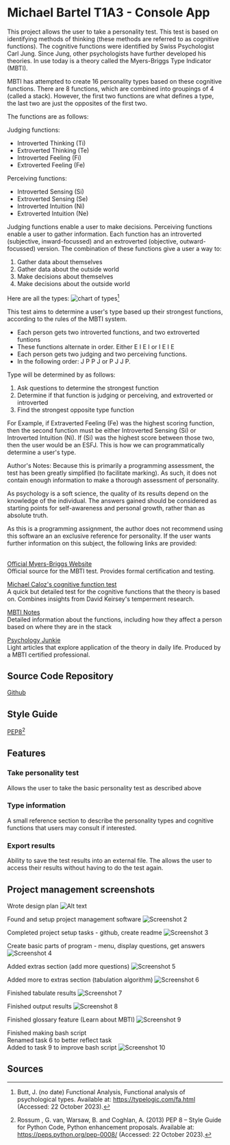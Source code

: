 # Michael Bartel T1A3 - Console App

This project allows the user to take a personality test.  This test is based on identifying methods of thinking (these methods are referred to as cognitive functions).  The cognitive functions were identified by Swiss Psychologist Carl Jung.  Since Jung, other psychologists have further developed his theories.  In use today is a theory called the Myers-Briggs Type Indicator (MBTI).

MBTI has attempted to create 16 personality types based on these cognitive functions.  There are 8 functions, which are combined into groupings of 4 (called a stack).  However, the first two functions are what defines a type, the last two are just the opposites of the first two.

The functions are as follows: <br>

Judging functions:
* Introverted Thinking (Ti)
* Extroverted Thinking (Te)
* Introverted Feeling (Fi)
* Extroverted Feeling (Fe)

Perceiving functions:
* Introverted Sensing (Si)
* Extroverted Sensing (Se)
* Introverted Intuition (Ni)
* Extroverted Intuition (Ne)

Judging functions enable a user to make decisions.  Perceiving functions enable a user to gather information.  Each function has an introverted (subjective, inward-focussed) and an extroverted (objective, outward-focussed) version.  The combination of these functions give a user a way to:

1. Gather data about themselves
1. Gather data about the outside world
1. Make decisions about themselves
1. Make decisions about the outside world

Here are all the types:
![chart of types](docs/types%20chart.jpg)[^1]

This test aims to determine a user's type based up their strongest functions, according to the rules of the MBTI system.

* Each person gets two introverted functions, and two extroverted funtions
* These functions alternate in order.  Either E I E I  or  I E I E
* Each person gets two judging and two perceiving functions.  
* In the following order: J P P J  or  P J J P.

Type will be determined by as follows:
1. Ask questions to determine the strongest function
1. Determine if that function is judging or perceiving, and extroverted or introverted
1. Find the strongest opposite type function

For Example, if Extraverted Feeling (Fe) was the highest scoring function, then the second function must be either Introverted Sensing (Si) or Introverted Intuition (Ni).  If (Si) was the highest score between those two, then the user would be an ESFJ.  This is how we can programmatically determine a user's type.

Author's Notes:  Because this is primarily a programming assessment, the test has been greatly simplified (to facilitate marking).  As such, it does not contain enough information to make a thorough assessment of personality.

As psychology is a soft science, the quality of its results depend on the knowledge of the individual.  The answers gained should be considered as starting points for self-awareness and personal growth, rather than as absolute truth.

As this is a programming assignment, the author does not recommend using this software an an exclusive reference for personality.  If the user wants further information on this subject, the following links are provided:<br><br>

[Official Myers-Briggs Website](https://www.themyersbriggs.com/en-US/)<br>
Official source for the MBTI test.  Provides formal certification and testing.

[Michael Caloz's cognitive function test](https://www.michaelcaloz.com/personality/)<br>
A quick but detailed test for the cognitive functions that the theory is based on.  Combines insights from David Keirsey's temperment research.

[MBTI Notes](https://mbti-notes.tumblr.com/)<br>
Detailed information about the functions, including how they affect a person based on where they are in the stack

[Psychology Junkie](https://www.psychologyjunkie.com/)<br>
Light articles that explore application of the theory in daily life.  Produced by a MBTI certified professional.

## Source Code Repository
[Github](https://github.com/Caxhimel/T1A3)

## Style Guide ##
[PEP8](https://pep8.org/)[^2]

## Features

### Take personality test
Allows the user to take the basic personality test as described above
### Type information
A small reference section to describe the personality types and cognitive functions that users may consult if interested.
### Export results
Ability to save the test results into an external file.  The allows the user to access their results without having to do the test again.

## Project management screenshots
Wrote design plan
![Alt text](<docs/Screenshot 1.png>)

Found and setup project management software
![Screenshot 2](<docs/Screenshot 2.png>)

Completed project setup tasks - github, create readme
![Screenshot 3](<docs/Screenshot 3.png>)

Create basic parts of program - menu, display questions, get answers
![Screenshot 4](<docs/Screenshot 4.png>)

Added extras section (add more questions)
![Screenshot 5](<docs/Screenshot 5.png>)

Added more to extras section (tabulation algorithm)
![Screenshot 6](<docs/Screenshot 6.png>)

Finished tabulate results
![Screenshot 7](<docs/Screenshot 7.png>)

Finished output results
![Screenshot 8](<docs/Screenshot 8.png>)

Finished glossary feature (Learn about MBTI)
![Screenshot 9](<docs/Screenshot 9.png>)

Finished making bash script<br>
Renamed task 6 to better reflect task<br>
Added to task 9 to improve bash script
![Screenshot 10](<docs/Screenshot 10.png>)


## Sources
[^1]: Butt, J. (no date) Functional Analysis, Functional analysis of psychological types. Available at: https://typelogic.com/fa.html (Accessed: 22 October 2023). 

[^2]:Rossum , G. van, Warsaw, B. and Coghlan, A. (2013) PEP 8 – Style Guide for Python Code, Python enhancement proposals. Available at: https://peps.python.org/pep-0008/ (Accessed: 22 October 2023). 
